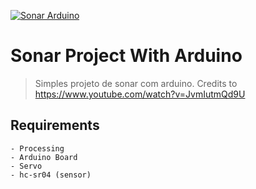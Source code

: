 <a href=""><img src="https://media.discordapp.net/attachments/455473175007068181/541048137826172959/unknown.png?width=500&height=250" title="Sonar" alt="Sonar Arduino"></a>



# Sonar Project With Arduino

> Simples projeto de sonar com arduino.
> Credits to https://www.youtube.com/watch?v=JvmIutmQd9U 

## Requirements
```shell
- Processing 
- Arduino Board
- Servo
- hc-sr04 (sensor)
```

